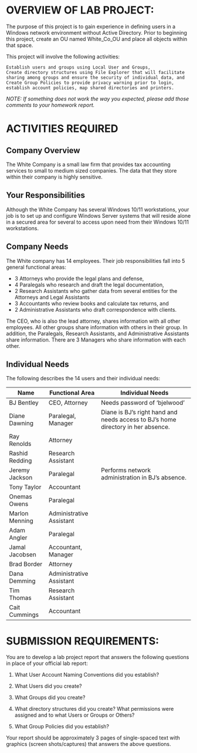 # OVERVIEW OF LAB PROJECT:

The purpose of this project is to gain experience in defining users in a Windows network environment without Active Directory. Prior to beginning this project, create an OU named White_Co_OU and place all objects within that space.


This project will involve the following activities:


    Establish users and groups using Local User and Groups,
    Create directory structures using File Explorer that will facilitate sharing among groups and ensure the security of individual data, and
    Create Group Policies to provide privacy warning prior to login, establish account policies, map shared directories and printers.


*NOTE: If something does not work the way you expected, please add those comments to your homework report.*


# ACTIVITIES REQUIRED


## Company Overview

The White Company is a small law firm that provides tax accounting services to small to medium sized companies. The data that they store within their company is highly sensitive. 


## Your Responsibilities

Although the White Company has several Windows 10/11 workstations, your job is to set up and configure Windows Server systems that will reside alone in a secured area for several to access upon need from their Windows 10/11 workstations.


## Company Needs

The White company has 14 employees. Their job responsibilities fall into 5 general functional areas:

- 3 Attorneys who provide the legal plans and defense,
- 4 Paralegals who research and draft the legal documentation,
- 2 Research Assistants who gather data from several entities for the Attorneys and Legal Assistants
- 3 Accountants who review books and calculate tax returns, and
- 2 Administrative Assistants who draft correspondence with clients.


The CEO, who is also the lead attorney, shares information with all other employees. All other groups share information with others in their group. In addition, the Paralegals, Research Assistants, and Administrative Assistants share information. There are 3 Managers who share information with each other.


## Individual Needs

The following describes the 14 users and their individual needs:

| Name | Functional Area | Individual Needs |
| ----------- | ----------- | ----------- |
| BJ Bentley | CEO, Attorney | Needs password of ‘bjelwood’ |
| Diane Dawning | Paralegal, Manager | Diane is BJ’s right hand and needs access to BJ’s home directory in her absence.
| Ray Renolds | Attorney | |  
| Rashid Redding | Research Assistant | |
| Jeremy Jackson |Paralegal | Performs network administration in BJ’s absence. |
| Tony Taylor | Accountant | |
| Onemas Owens | Paralegal | |
| Marlon Menning | Administrative Assistant | |
| Adam Angler | Paralegal | |
| Jamal Jacobsen | Accountant, Manager | |
| Brad Border | Attorney | |
| Dana Demming | Administrative Assistant | |
| Tim Thomas | Research Assistant | |
| Cait Cummings | Accountant | |

 

# SUBMISSION REQUIREMENTS:

You are to develop a lab project report that answers the following questions in place of your official lab report:


1. What User Account Naming Conventions did you establish? 

2. What Users did you create?

3. What Groups did you create?

4. What directory structures did you create? What permissions were assigned and to what Users or Groups or Others?

5. What Group Policies did you establish?


Your report should be approximately 3 pages of single-spaced text with graphics (screen shots/captures) that answers the above questions.
